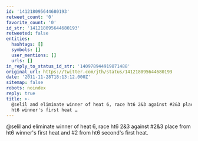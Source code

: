 ```yaml
---
id: '141218095644680193'
retweet_count: '0'
favorite_count: '0'
id_str: '141218095644680193'
retweeted: false
entities:
  hashtags: []
  symbols: []
  user_mentions: []
  urls: []
in_reply_to_status_id_str: '140978944919871488'
original_url: https://twitter.com/jth/status/141218095644680193
date: '2011-11-28T18:13:12.000Z'
sitemap: false
robots: noindex
reply: true
title: >-
  @selil and eliminate winner of heat 6, race ht6 2&3 against #2&3 place from
  ht6 winner's first heat …
---
```


@selil and eliminate winner of heat 6, race ht6 2&3 against #2&3 place from ht6 winner's first heat and #2 from ht6 second's first heat.